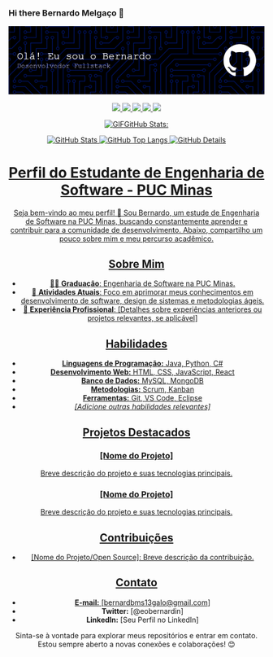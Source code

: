 ### Hi there Bernardo Melgaço 👋
![Header](./img-header.png)
<!--
**bemelgaco/bemelgaco** is a ✨ _special_ ✨ repository because its `README.md` (this file) appears on your GitHub profile.

Here are some ideas to get you started:

<!--- <img alt="GitHub Commits" width="200px" src="http://github-profile-summary-cards.vercel.app/api/cards/productive-time?username=bemelgaco&them=github_dark"/> -->

<div align="center">  
<a href="https://www.linkedin.com/in/bernardo-melga%C3%A7o-11218a322/" target="_blank"><img src="https://img.shields.io/badge/LinkedIn-0077B5?style=for-the-badge&logo=linkedin&logoColor=white"</a>
<a href="mailto:bemelgaco13galo@gmail.com" target="_blank"><img src="https://img.shields.io/badge/Gmail-D14836?style=for-the-badge&logo=gmail&logoColor=white"</a>
<a href="https://wa.me/5531999737772" target="_blank"><img src="https://img.shields.io/badge/WhatsApp-25D366?style=for-the-badge&logo=whatsapp&logoColor=white"</a>
<a href="https://github.com/bemelgaco" target="_blank"><img src="https://img.shields.io/badge/GitHub-100000?style=for-the-badge&logo=github&logoColor=white"</a>
<a href="https://www.instagram.com/bemelgaco/?next=%2F" target="_blank"><img src="https://img.shields.io/badge/Instagram-E4405F?style=for-the-badge&logo=instagram&logoColor=white"

</div> 
<div>
 
 <img height="20" alt="GIF" src="https://github.com/joaopauloaramuni/joaopauloaramuni/blob/main/img/graphic.gif?raw=true"/>GitHub Stats:

<img alt="GitHub Stats" width="200px" src="http://github-profile-summary-cards.vercel.app/api/cards/stats?username=bemelgaco&theme=github_dark"/>
</td>
<td>
<img alt="GitHub Top Langs" width="200px" src="http://github-profile-summary-cards.vercel.app/api/cards/repos-per-language?username=bemelgaco&theme=github_dark"/>
</td>
<td>
<img alt="GitHub Details" width="420px" src="http://github-profile-summary-cards.vercel.app/api/cards/profile-details?username=bemelgaco&theme=github_dark"/>
</td>
</tr>
<tr>
 <td align="center" colspan="3"></td>
</tr> 
</table>
</div>




# Perfil do Estudante de Engenharia de Software - PUC Minas

Seja bem-vindo ao meu perfil! 👋 Sou Bernardo, um estude de Engenharia de Software na PUC Minas, buscando constantemente aprender e contribuir para a comunidade de desenvolvimento. Abaixo, compartilho um pouco sobre mim e meu percurso acadêmico.

## Sobre Mim

- 👨‍🎓 **Graduação**: Engenharia de Software na PUC Minas.
- 🌱 **Atividades Atuais**: Foco em aprimorar meus conhecimentos em desenvolvimento de software, design de sistemas e metodologias ágeis.
- 💼 **Experiência Profissional**: [Detalhes sobre experiências anteriores ou projetos relevantes, se aplicável]

## Habilidades

- **Linguagens de Programação:** Java, Python, C#
- **Desenvolvimento Web:** HTML, CSS, JavaScript, React
- **Banco de Dados:** MySQL, MongoDB
- **Metodologias:** Scrum, Kanban
- **Ferramentas:** Git, VS Code, Eclipse
- *[Adicione outras habilidades relevantes]*

## Projetos Destacados

### [Nome do Projeto]

Breve descrição do projeto e suas tecnologias principais.

### [Nome do Projeto]

Breve descrição do projeto e suas tecnologias principais.

## Contribuições

- [Nome do Projeto/Open Source]: Breve descrição da contribuição.

## Contato

- **E-mail:** [bernardbms13galo@gmail.com]
- **Twitter:** [@eobernardin]
- **LinkedIn:** [Seu Perfil no LinkedIn]

Sinta-se à vontade para explorar meus repositórios e entrar em contato. Estou sempre aberto a novas conexões e colaborações! 😊
